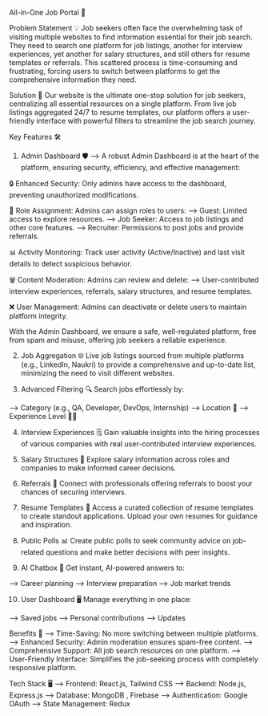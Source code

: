 All-in-One Job Portal 🚀

Problem Statement 💡
Job seekers often face the overwhelming task of visiting multiple websites to find information essential for their job search. They need to search one platform for job listings, another for interview experiences, yet another for salary structures, and still others for resume templates or referrals. This scattered process is time-consuming and frustrating, forcing users to switch between platforms to get the comprehensive information they need.

Solution 🌟
Our website is the ultimate one-stop solution for job seekers, centralizing all essential resources on a single platform. From live job listings aggregated 24/7 to resume templates, our platform offers a user-friendly interface with powerful filters to streamline the job search journey.


Key Features 🛠️

1. Admin Dashboard 🛡️
--> A robust Admin Dashboard is at the heart of the platform, ensuring security, efficiency, and effective management:

🔒 Enhanced Security: Only admins have access to the dashboard, preventing unauthorized modifications.

👤 Role Assignment: Admins can assign roles to users:
--> Guest: Limited access to explore resources.
--> Job Seeker: Access to job listings and other core features.
--> Recruiter: Permissions to post jobs and provide referrals.

📊 Activity Monitoring: Track user activity (Active/Inactive) and last visit details to detect suspicious behavior.

🗑️ Content Moderation: Admins can review and delete:
--> User-contributed interview experiences, referrals, salary structures, and resume templates.

❌ User Management: Admins can deactivate or delete users to maintain platform integrity.

With the Admin Dashboard, we ensure a safe, well-regulated platform, free from spam and misuse, offering job seekers a reliable experience.


2. Job Aggregation 🌐
Live job listings sourced from multiple platforms (e.g., LinkedIn, Naukri) to provide a comprehensive and up-to-date list, minimizing the need to visit different websites.

3. Advanced Filtering 🔍
Search jobs effortlessly by:

--> Category (e.g., QA, Developer, DevOps, Internship)
--> Location 📍
--> Experience Level 👨‍💻

4. Interview Experiences 🗒️
Gain valuable insights into the hiring processes of various companies with real user-contributed interview experiences.

5. Salary Structures 💸
Explore salary information across roles and companies to make informed career decisions.

6. Referrals 🤝
Connect with professionals offering referrals to boost your chances of securing interviews.

7. Resume Templates 📄
Access a curated collection of resume templates to create standout applications. Upload your own resumes for guidance and inspiration.

8. Public Polls 📊
Create public polls to seek community advice on job-related questions and make better decisions with peer insights.

9. AI Chatbox 🤖
Get instant, AI-powered answers to:

--> Career planning
--> Interview preparation
--> Job market trends

10. User Dashboard 🖥️
Manage everything in one place:

--> Saved jobs
--> Personal contributions
--> Updates

Benefits 💼
--> Time-Saving: No more switching between multiple platforms.
--> Enhanced Security: Admin moderation ensures spam-free content.
--> Comprehensive Support: All job search resources on one platform.
--> User-Friendly Interface: Simplifies the job-seeking process with completely responsive platform.

Tech Stack 🖥️
--> Frontend: React.js, Tailwind CSS
--> Backend: Node.js, Express.js
--> Database: MongoDB , Firebase
--> Authentication: Google OAuth
--> State Management: Redux
